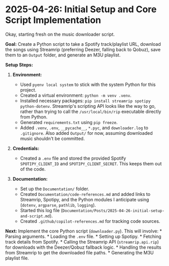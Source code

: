 # 2025-04-26: Initial Setup and Core Script Implementation

Okay, starting fresh on the music downloader script.

**Goal:** Create a Python script to take a Spotify track/playlist URL, download the songs using Streamrip (preferring Deezer, falling back to Qobuz), save them to an `Output` folder, and generate an M3U playlist.

**Setup Steps:**

1.  **Environment:**
    *   Used `pyenv local system` to stick with the system Python for this project.
    *   Created a virtual environment: `python -m venv .venv`.
    *   Installed necessary packages: `pip install streamrip spotipy python-dotenv`. Streamrip's scripting API looks like the way to go, rather than trying to call the `/usr/local/bin/rip` executable directly from Python.
    *   Generated `requirements.txt` using `pip freeze`.
    *   Added `.venv`, `.env`, `__pycache__`, `*.pyc`, and `downloader.log` to `.gitignore`. Also added `Output/` for now, assuming downloaded music shouldn't be committed.

2.  **Credentials:**
    *   Created a `.env` file and stored the provided Spotify `SPOTIPY_CLIENT_ID` and `SPOTIPY_CLIENT_SECRET`. This keeps them out of the code.

3.  **Documentation:**
    *   Set up the `Documentation/` folder.
    *   Created `Documentation/code-references.md` and added links to Streamrip, Spotipy, and the Python modules I anticipate using (`dotenv`, `argparse`, `pathlib`, `logging`).
    *   Started this log file (`Documentation/Posts/2025-04-26-initial-setup-and-script.md`).
    *   Created `.github/copilot-references.md` for tracking code sources.

**Next:** Implement the core Python script (`downloader.py`). This will involve:
    *   Parsing arguments.
    *   Loading the `.env` file.
    *   Setting up Spotipy.
    *   Fetching track details from Spotify.
    *   Calling the Streamrip API (`streamrip.api.rip`) for downloads with the Deezer/Qobuz fallback logic.
    *   Handling the results from Streamrip to get the downloaded file paths.
    *   Generating the M3U playlist file.
